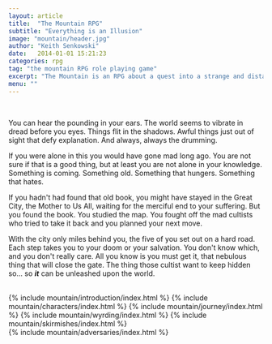 ```yaml
---
layout: article
title:  "The Mountain RPG"
subtitle: "Everything is an Illusion"
image: "mountain/header.jpg"
author: "Keith Senkowski"
date:   2014-01-01 15:21:23
categories: rpg
tag: "the mountain RPG role playing game"
excerpt: "The Mountain is an RPG about a quest into a strange and distant land in search of the Mountain and the evil that lies within."
menu: ""
---
```

<article class="item" data-nav="Introduction">
	<section class="clearfix gutters">
		<aside class="span-3 col">
			&nbsp;
		</aside>
		<div class="span-6 col">
			<p class="first">You can hear the pounding in your ears. The world seems to vibrate in dread before you eyes. Things flit in the shadows. Awful things just out of sight that defy explanation. And always, always the drumming.</p>
			<p>If you were alone in this you would have gone mad long ago. You are not sure if that is a good thing, but at least you are not alone in your knowledge. Something is coming. Something old. Something that hungers. Something that hates.</p>
			<p>If you hadn't had found that old book, you might have stayed in the Great City, the Mother to Us All, waiting for the merciful end to your suffering. But you found the book. You studied the map. You fought off the mad cultists who tried to take it back and you planned your next move.</p>
			<p>With the city only miles behind you, the five of you set out on a hard road. Each step takes you to your doom or your salvation. You don't know which, and you don't really care. All you know is you must get it, that nebulous thing that will close the gate. The thing those cultist want to keep hidden so... so <em><strong>it</strong></em> can be unleashed upon the world.</p>
		</div>
		<aside class="span-3 col empty">&nbsp;
		</aside>
	</section>
	<div class="divider"></div>	
</article>
{% include mountain/introduction/index.html %}
{% include mountain/characters/index.html %}
{% include mountain/journey/index.html %}
{% include mountain/wyrding/index.html %}
{% include mountain/skirmishes/index.html %}
<article class="item" data-nav="Creating Adversaries">
{% include mountain/adversaries/index.html %}
	<div class="divider"></div>	
</article>